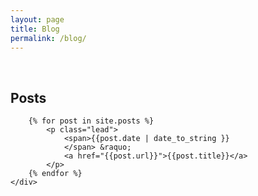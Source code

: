 ```yaml
---
layout: page
title: Blog
permalink: /blog/
---
```


<div class="clearfix"></div>
<div class="row">
    <br/>
    <div class="jumbotron">
        <h2 class="display-3">Posts</h2>
    
        {% for post in site.posts %}
            <p class="lead">
                <span>{{post.date | date_to_string }}
                </span> &raquo;
                <a href="{{post.url}}">{{post.title}}</a>
            </p>
        {% endfor %}
    </div>
</div>



